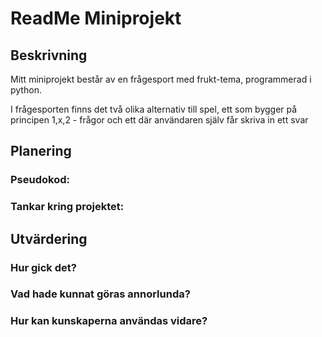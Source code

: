 # ReadMe Miniprojekt

## **Beskrivning**

Mitt miniprojekt består av en frågesport med frukt-tema, programmerad i python. 

I frågesporten finns det två olika alternativ till spel, ett som bygger på principen 1,x,2 - frågor och ett där användaren själv får skriva in ett svar

## **Planering**

### Pseudokod:



### Tankar kring projektet:


## **Utvärdering**


### Hur gick det?


### Vad hade kunnat göras annorlunda?


### Hur kan kunskaperna användas vidare?
